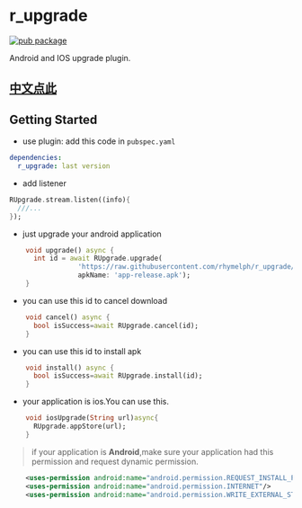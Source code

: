 # r_upgrade
[![pub package](https://img.shields.io/pub/v/r_upgrade.svg)](https://pub.dartlang.org/packages/r_upgrade)

Android and IOS upgrade plugin.

## [中文点此](README_CM.md)
## Getting Started
- use plugin:
add this code in `pubspec.yaml`
```yaml
dependencies:
  r_upgrade: last version
```
- add listener
```dart
RUpgrade.stream.listen((info){
  ///...
});
```
- just upgrade your android application
```dart
    void upgrade() async {
      int id = await RUpgrade.upgrade(
                 'https://raw.githubusercontent.com/rhymelph/r_upgrade/master/apk/app-release.apk',
                 apkName: 'app-release.apk');
    }
```
- you can use this id to cancel download
```dart
    void cancel() async {
      bool isSuccess=await RUpgrade.cancel(id);
    }
```
- you can use this id to install apk
```dart
    void install() async {
      bool isSuccess=await RUpgrade.install(id);
    }
```
- your application is ios.You can use this.
```dart
    void iosUpgrade(String url)async{
      RUpgrade.appStore(url);
    }
```

> if your application is **Android**,make sure your application had this permission and request dynamic permission.

```xml
    <uses-permission android:name="android.permission.REQUEST_INSTALL_PACKAGES" />
    <uses-permission android:name="android.permission.INTERNET"/>
    <uses-permission android:name="android.permission.WRITE_EXTERNAL_STORAGE"/>
```